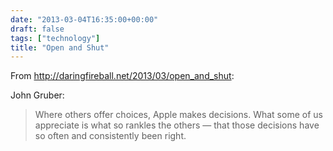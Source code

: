 ```yaml
---
date: "2013-03-04T16:35:00+00:00"
draft: false
tags: ["technology"]
title: "Open and Shut"
---
```

From http://daringfireball.net/2013/03/open_and_shut:

John Gruber:

>Where others offer choices, Apple makes decisions. What some of us appreciate is what so rankles the others — that those decisions have so often and consistently been right.